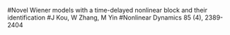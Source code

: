 #Novel Wiener models with a time-delayed nonlinear block and their identification
#J Kou, W Zhang, M Yin
#Nonlinear Dynamics 85 (4), 2389-2404